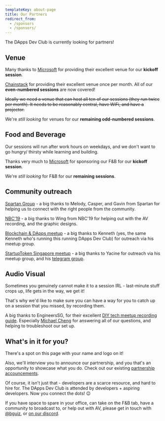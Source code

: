 ```yaml
---
templateKey: about-page
title: Our Partners
redirect_from:
  - /sponsors
  - /sponsors/
---
```


The DApps Dev Club is currently looking for partners!

## Venue

Many thanks to [Microsoft](https://microsoft.com/) for providing their excellent venue for our **kickoff session**.

[Chainstack](https://chainstack.com/) for providing their excellent venue once per month. All of our **even-numbered sessions** are now covered!

~~Ideally we need a venue that can host all ten of our sessions (they run twice per month). It needs to be reasonably central, have WiFi, and have a projector.~~

We're *still looking* for venues for our **remaining odd-numbered sessions**.

## Food and Beverage

Our sessions will run after work hours on weekdays, and we don't want to go hungry/ thirsty while learning and building.

Thanks very much to  [Microsoft](https://microsoft.com/) for sponsoring our F&amp;B for our **kickoff session**.

We're *still looking* for F&amp;B for our **remaining sessions**.

## Community outreach

[Spartan Group](https://www.spartangroup.io/) - a big thanks to Melody, Casper, and Gavin from Spartan for helping us to connect with the right people from the community.

[NBC'19](https://www.globaltechchallenge.com/) - a big thanks to Wing from NBC'19 for helping out with the AV recording, and the graphic designs.

[Blockchain & DApps meetup](https://www.meetup.com/BlockChain-Dapps-Technology/) - a big thanks to Kenneth (yes, the same Kenneth who's running this running DApps Dev Club) for outreach via his meetup group.

[StartupToken Singapore meetup](https://www.meetup.com/StartupTokenSingapore/) - a big thanks to Yacine for outreach via his meetup group, and his [telegram group](https://t.me/startuptoken).

## Audio Visual

Sometimes you genuinely cannot make it to a session IRL -
last-minute stuff crops up, life gets in the way, we get it!

That's why we'd like to make sure you can have a way for you to catch up on a session that you missed, by recording them.

A big thanks to EngineersSG, for their excellent
[DIY tech meetup recording guide](https://github.com/engineersftw/gitwiki).
Especially [Michael Cheng](http://coderkungfu.com/)
for answering all of our questions, and helping to troubleshoot our set up.

## What's in it for you?

There's a spot on this page with your name and logo on it!

Also, we'll interview you to announce our partnership, and you that's an opportunity to showcase what you do. Check out our existing [partnership accouncements](/tags/partnership/).

Of course, it isn't just that - developers are a scarce resource, and hard to hire for. The DApps Dev Club is attended by developers + aspiring developers. Now you connect the dots! 😉

If you have space to spare in your office, can take on the F&amp;B tab, have a community to broadcast to, or help out with AV, please get in touch with [@bguiz](https://twitter.com/bguiz), or [on our discord](https://discordapp.com/invite/eM9Vv7P).

